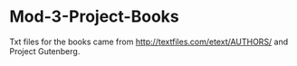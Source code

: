 # Mod-3-Project-Books

Txt files for the books came from http://textfiles.com/etext/AUTHORS/ and Project Gutenberg.
